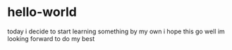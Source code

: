 # hello-world
today i decide to start learning something by my own 
i hope this go well 
im looking forward to do my best 
